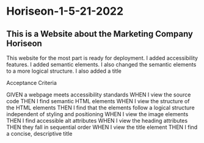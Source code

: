 # Horiseon-1-5-21-2022

## This is a Website about the Marketing Company Horiseon

This website for the most part is ready for deployment. I added accessibility features. I added semantic elements. I also changed the semantic elements to a more logical structure. I also added a title 


Acceptance Criteria

GIVEN a webpage meets accessibility standards
WHEN I view the source code
THEN I find semantic HTML elements
WHEN I view the structure of the HTML elements
THEN I find that the elements follow a logical structure independent of styling and positioning
WHEN I view the image elements
THEN I find accessible alt attributes
WHEN I view the heading attributes
THEN they fall in sequential order
WHEN I view the title element
THEN I find a concise, descriptive title
